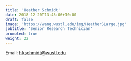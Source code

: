 ```yaml
---
title: 'Heather Schmidt'
date: 2018-12-20T13:45:06+10:00
draft: false
image: 'https://wang.wustl.edu/img/HeatherSLarge.jpg'
jobtitle: 'Senior Research Technician'
promoted: true
weight: 22
---
```


Email: hkschmidt@wustl.edu